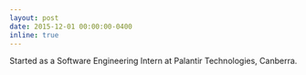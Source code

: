 ```yaml
---
layout: post
date: 2015-12-01 00:00:00-0400
inline: true
---
```


Started as a Software Engineering Intern at Palantir Technologies, Canberra.
